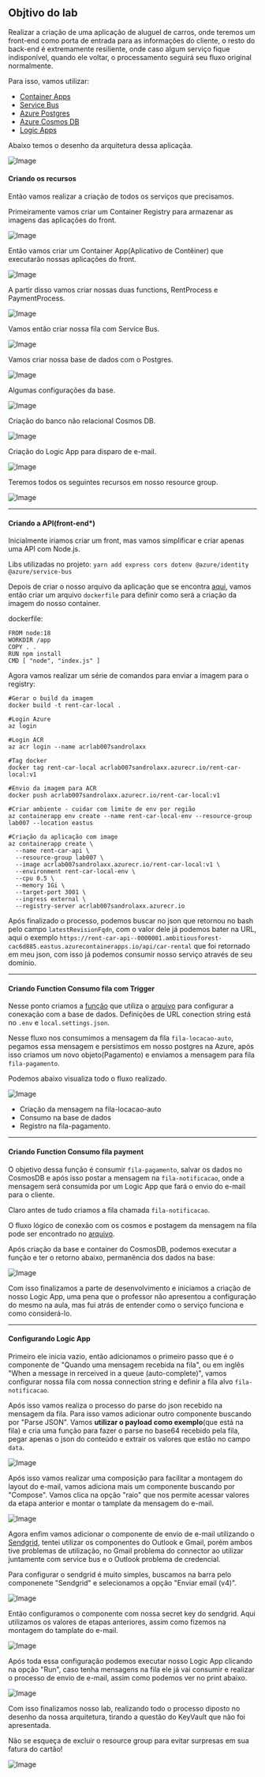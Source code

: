 ## Objtivo do lab

Realizar a criação de uma aplicação de aluguel de carros, onde teremos um front-end como porta de entrada para as informações do cliente, o resto do back-end é extremamente resiliente, onde caso algum serviço fique indisponível, quando ele voltar, o processamento seguirá seu fluxo original normalmente. 

Para isso, vamos utilizar:
* [Container Apps](https://learn.microsoft.com/pt-br/azure/container-apps/overview)
* [Service Bus](https://learn.microsoft.com/pt-br/azure/service-bus-messaging/service-bus-messaging-overview)
* [Azure Postgres](https://learn.microsoft.com/pt-br/azure/postgresql)
* [Azure Cosmos DB](https://learn.microsoft.com/pt-br/azure/cosmos-db)
* [Logic Apps](https://learn.microsoft.com/pt-br/azure/logic-apps/logic-apps-overview)

Abaixo temos o desenho da arquitetura dessa aplicaçãa.

![Image](https://github.com/user-attachments/assets/3b0b46eb-e746-4e41-950e-bf97a13a8680)

#### Criando os recursos

Então vamos realizar a criação de todos os serviços que precisamos.

Primeiramente vamos criar um Container Registry para armazenar as imagens das aplicações do front.

![Image](https://github.com/user-attachments/assets/539d910f-fd64-4322-8915-f4bd3cfe911b)

Então vamos criar um Container App(Aplicativo de Contêiner) que executarão nossas aplicações do front.

![Image](https://github.com/user-attachments/assets/a13e0b2a-5b45-4b3b-9b83-2108a52faecd)

A partir disso vamos criar nossas duas functions, RentProcess e PaymentProcess.

![Image](https://github.com/user-attachments/assets/a00c7fdc-cc00-4727-b218-1694dd8c9627)

Vamos então criar nossa fila com Service Bus.

![Image](https://github.com/user-attachments/assets/1c73a5b2-3a9b-4a31-9f6b-216968bca69c)

Vamos criar nossa base de dados com o Postgres.

![Image](https://github.com/user-attachments/assets/9d855f7d-a4d7-4f64-9f12-f6047febd9be)

Algumas configurações da base.

![Image](https://github.com/user-attachments/assets/5ebd5ebd-20a3-480f-aba4-cc286dc09c5a)

Criação do banco não relacional Cosmos DB.

![Image](https://github.com/user-attachments/assets/f0957d19-7833-48a5-83dd-8018fd8ac6c2)

Criação do Logic App para disparo de e-mail.

![Image](https://github.com/user-attachments/assets/3f30cea6-b8cc-4ec1-b7bd-9cf38125e321)

Teremos todos os seguintes recursos em nosso resource group.

![Image](https://github.com/user-attachments/assets/f2687c0b-0461-4452-a7d5-df5675cbf5e1)

---

#### Criando a API(front-end*)

Inicialmente iriamos criar um front, mas vamos simplificar e criar apenas uma API com Node.js.

Libs utilizadas no projeto: `yarn add express cors dotenv @azure/identity @azure/service-bus`

Depois de criar o nosso arquivo da aplicação que se encontra [aqui](./rent-a-car/index.js), vamos então criar um arquivo `dockerfile` para definir como será a criação da imagem do nosso container.

dockerfile:
```
FROM node:18
WORKDIR /app
COPY . .
RUN npm install
CMD [ "node", "index.js" ]
```

Agora vamos realizar um série de comandos para enviar a imagem para o registry:
```
#Gerar o build da imagem
docker build -t rent-car-local .  

#Login Azure
az login

#Login ACR
az acr login --name acrlab007sandrolaxx

#Tag docker
docker tag rent-car-local acrlab007sandrolaxx.azurecr.io/rent-car-local:v1

#Envio da imagem para ACR
docker push acrlab007sandrolaxx.azurecr.io/rent-car-local:v1

#Criar ambiente - cuidar com limite de env por região
az containerapp env create --name rent-car-local-env --resource-group lab007 --location eastus

#Criação da aplicação com image
az containerapp create \
  --name rent-car-api \
  --resource-group lab007 \
  --image acrlab007sandrolaxx.azurecr.io/rent-car-local:v1 \
  --environment rent-car-local-env \
  --cpu 0.5 \
  --memory 1Gi \
  --target-port 3001 \
  --ingress external \
  --registry-server acrlab007sandrolaxx.azurecr.io
```

Após finalizado o processo, podemos buscar no json que retornou no bash pelo campo `latestRevisionFqdn`, com o valor dele já podemos bater na URL, aqui o exemplo `https://rent-car-api--0000001.ambitiousforest-cac6d885.eastus.azurecontainerapps.io/api/car-rental` que foi retornado em meu json, com isso já podemos consumir nosso serviço através de seu domínio.

---

#### Criando Function Consumo fila com Trigger

Nesse ponto criamos a [função](./fnrentprocess/src/index.ts) que utiliza o [arquivo](./fnrentprocess/src/dbConnection.ts) para configurar a conexação com a base de dados. Definições de URL conection string está no `.env` e `local.settings.json`.

Nesse fluxo nos consumimos a mensagem da fila `fila-locacao-auto`, pegamos essa mensagem e persistimos em nosso postgres na Azure, após isso criamos um novo objeto(Pagamento) e enviamos a mensagem para fila `fila-pagamento`.

Podemos abaixo visualiza todo o fluxo realizado.

![Image](https://github.com/user-attachments/assets/e33baddd-c4e9-4850-a2dc-b3d7186952f4)

* Criação da mensagem na fila-locacao-auto
* Consumo na base de dados
* Registro na fila-pagamento.

---

#### Criando Function Consumo fila payment

O objetivo dessa função é consumir `fila-pagamento`, salvar os dados no CosmosDB e após isso postar a mensagem na `fila-notificacao`, onde a mensagem será consumida por um Logic App que fará o envio do e-mail para o cliente.

Claro antes de tudo criamos a fila chamada `fila-notificacao`.

O fluxo lógico de conexão com os cosmos e postagem da mensagem na fila pode ser encontrado no [arquivo](./fnpayment/src/functions/fnPaymentProcess.ts).

Após criação da base e container do CosmosDB, podemos executar a função e ter o retorno abaixo, permanência dos dados na base:

![Image](https://github.com/user-attachments/assets/097797f3-4d65-484a-9995-160726491808)

Com isso finalizamos a parte de desenvolvimento e iniciamos a criação de nosso Logic App, uma pena que o professor não apresentou a configuração do mesmo na aula, mas fui atrás de entender como o serviço funciona e como considerá-lo.

---

#### Configurando Logic App

Primeiro ele inicia vazio, então adicionamos o primeiro passo que é o componente de "Quando uma mensagem recebida na fila", ou em inglês "When a message in rerceived in a queue (auto-complete)", vamos configurar nossa fila com nossa connection string e definir a fila alvo `fila-notificacao`.

Após isso vamos realiza o processo do parse do json recebido na mensagem da fila. Para isso vamos adicionar outro componente buscando por "Parse JSON". Vamos **utilizar o payload como exemplo**(que está na fila) e cria uma função para fazer o parse no base64 recebido pela fila, pegar apenas o json do conteúdo e extrair os valores que estão no campo `data`.

![Image](https://github.com/user-attachments/assets/3dd5e986-9a95-4e54-99ca-456808f22c0c)

Após isso vamos realizar uma composição para facilitar a montagem do layout do e-mail, vamos adiciona mais um componente buscando por "Compose". Vamos clica na opção "raio" que nos permite acessar valores da etapa anterior e montar o tamplate da mensagem do e-mail.

![Image](https://github.com/user-attachments/assets/4f3ee9b4-3567-49b3-b239-3d07a71166a2)

Agora enfim vamos adicionar o componente de envio de e-mail utilizando o [Sendgrid](https://sendgrid.com/en-us), tentei utilizar os componentes do Outlook e Gmail, porém ambos tive problemas de utilização, no Gmail problema do connector ao utilizar juntamente com service bus e o Outlook problema de credencial.

Para configurar o sendgrid é muito simples, buscamos na barra pelo componenete "Sendgrid" e selecionamos a opção "Enviar email (v4)".

![Image](https://github.com/user-attachments/assets/da0716fd-210b-4bc6-acdf-8a32b341d556)

Então configuramos o componente com nossa secret key do sendgrid. Aqui utilizamos os valores de etapas anteriores, assim como fizemos na montagem do tamplate do e-mail.

![Image](https://github.com/user-attachments/assets/7ee7e567-743d-4619-82a7-2a94607e7549)

Após toda essa configuração podemos executar nosso Logic App clicando na opção "Run", caso tenha mensagens na fila ele já vai consumir e realizar o processo de envio de e-mail, assim como podemos ver no print abaixo.

![Image](https://github.com/user-attachments/assets/b9e37141-36df-4bbf-bd17-1865f2863929)

Com isso finalizamos nosso lab, realizando todo o processo diposto no desenho da nossa arquitetura, tirando a questão do KeyVault que não foi apresentada.

Não se esqueça de excluir o resource group para evitar surpresas em sua fatura do cartão!

![Image](https://github.com/user-attachments/assets/a50030fc-5804-42a3-8f52-2c8f06d8d793)